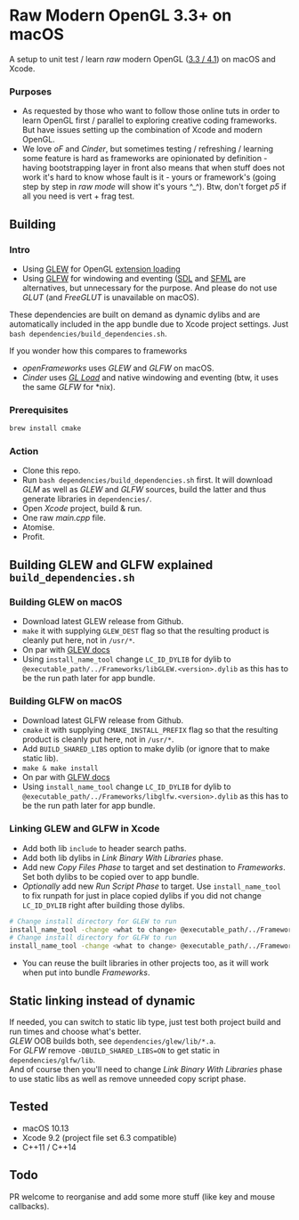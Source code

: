 # Raw Modern OpenGL 3.3+ on macOS

A setup to unit test / learn *raw* modern OpenGL ([3.3 / 4.1](https://support.apple.com/en-us/HT202823)) on macOS and Xcode.

### Purposes

* As requested by those who want to follow those online tuts in order to learn OpenGL first / parallel to exploring creative coding frameworks. But have issues setting up the combination of Xcode and modern OpenGL.
* We love *oF* and *Cinder*, but sometimes testing / refreshing / learning some feature is hard as frameworks are opinionated by definition - having bootstrapping layer in front also means that when stuff does not work it's hard to know whose fault is it - yours or framework's (going step by step in *raw mode* will show it's yours ^_^). Btw, don't forget *p5* if all you need is vert + frag test.

## Building

### Intro

* Using [GLEW](http://glew.sourceforge.net) for OpenGL [extension loading](https://www.khronos.org/opengl/wiki/OpenGL_Loading_Library) 
* Using [GLFW](http://www.glfw.org) for windowing and eventing ([SDL](https://www.libsdl.org) and [SFML](https://www.sfml-dev.org) are alternatives, but unnecessary for the purpose. And please do not use *GLUT* (and *FreeGLUT* is unavailable on macOS).  

These dependencies are built on demand as dynamic dylibs and are automatically included in the app bundle due to Xcode project settings. Just `bash dependencies/build_dependencies.sh`.

If you wonder how this compares to frameworks

* *openFrameworks* uses *GLEW* and *GLFW* on macOS.
* *Cinder* uses [*GL Load*](http://glsdk.sourceforge.net/docs/html/group__module__glload.html) and native windowing and eventing (btw, it uses the same *GLFW* for *nix).


### Prerequisites

```sh
brew install cmake
```

### Action

* Clone this repo.
* Run `bash dependencies/build_dependencies.sh` first. It will download *GLM* as well as *GLEW* and *GLFW* sources, build the latter and thus generate libraries in `dependencies/`.
* Open *Xcode* project, build & run.
* One raw *main.cpp* file.
* Atomise.
* Profit.

## Building GLEW and GLFW explained `build_dependencies.sh`

### Building GLEW on macOS

* Download latest GLEW release from Github.
* `make` it with supplying `GLEW_DEST` flag so that the resulting product is cleanly put here, not in `/usr/*`.
* On par with [GLEW docs](http://glew.sourceforge.net/build.html)
* Using `install_name_tool` change `LC_ID_DYLIB` for dylib to `@executable_path/../Frameworks/libGLEW.<version>.dylib` as this has to be the run path later for app bundle.

### Building GLFW on macOS

* Download latest GLFW release from Github.
* `cmake` it with supplying `CMAKE_INSTALL_PREFIX` flag so that the resulting product is cleanly put here, not in `/usr/*`.
* Add `BUILD_SHARED_LIBS` option to make dylib (or ignore that to make static lib).
* `make & make install`
* On par with [GLFW docs](http://www.glfw.org/docs/latest/compile.html#compile_options)
* Using `install_name_tool` change `LC_ID_DYLIB` for dylib to `@executable_path/../Frameworks/libglfw.<version>.dylib` as this has to be the run path later for app bundle.

### Linking GLEW and GLFW in Xcode

* Add both lib `include` to header search paths.
* Add both lib dylibs in *Link Binary With Libraries* phase.
* Add new *Copy Files Phase* to target and set destination to *Frameworks*. Set both dylibs to be copied over to app bundle.
* *Optionally* add new *Run Script Phase* to target. Use `install_name_tool` to fix runpath for just in place copied dylibs if you did not change `LC_ID_DYLIB` right after building those dylibs. 

```sh
# Change install directory for GLEW to run
install_name_tool -change <what to change> @executable_path/../Frameworks/libGLEW.<version>.dylib "$TARGET_BUILD_DIR/$PRODUCT_NAME.app/Contents/MacOS/$EXECUTABLE_NAME";
# Change install directory for GLFW to run
install_name_tool -change <what to change> @executable_path/../Frameworks/libglfw.<version>.dylib "$TARGET_BUILD_DIR/$PRODUCT_NAME.app/Contents/MacOS/$EXECUTABLE_NAME";
```

* You can reuse the built libraries in other projects too, as it will work when put into bundle *Frameworks*.

## Static linking instead of dynamic

If needed, you can switch to static lib type, just test both project build and run times and choose what's better.  
*GLEW* OOB builds both, see `dependencies/glew/lib/*.a`.  
For *GLFW* remove `-DBUILD_SHARED_LIBS=ON` to get static in `dependencies/glfw/lib`.  
And of course then you'll need to change *Link Binary With Libraries* phase to use static libs as well as remove unneeded copy script phase.

## Tested

* macOS 10.13
* Xcode 9.2 (project file set 6.3 compatible)
* C++11 / C++14

## Todo

PR welcome to reorganise and add some more stuff (like key and mouse callbacks).